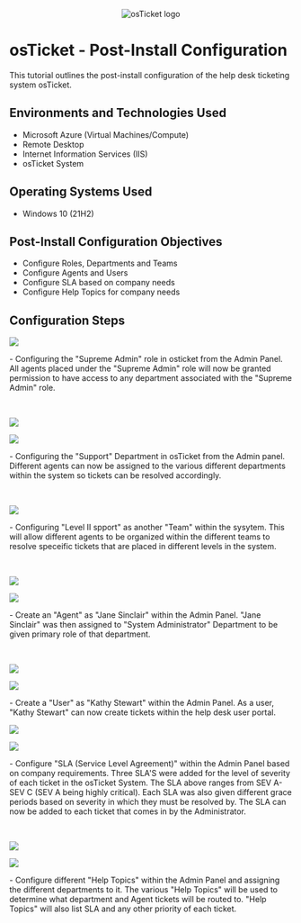 <p align="center">
<img src="https://i.imgur.com/Clzj7Xs.png" alt="osTicket logo"/>
</p>

<h1>osTicket - Post-Install Configuration</h1>
This tutorial outlines the post-install configuration of the help desk ticketing system osTicket.<br />




<h2>Environments and Technologies Used</h2>

- Microsoft Azure (Virtual Machines/Compute)
- Remote Desktop
- Internet Information Services (IIS)
- osTicket System 

<h2>Operating Systems Used </h2>

- Windows 10</b> (21H2)

<h2>Post-Install Configuration Objectives</h2>

- Configure Roles, Departments and Teams
- Configure Agents and Users
- Configure SLA based on company needs
- Configure Help Topics for company needs


<h2>Configuration Steps</h2>

<p> 
<img src="https://i.imgur.com/dsXO3fk.png"/>


</p>
<p>
- Configuring the "Supreme Admin" role in osticket from the Admin Panel. All agents placed under the "Supreme Admin" role will now be granted permission to have access to any department associated with the "Supreme Admin" role. 
</p>
<br /> 

<p> 
<img src="https://i.imgur.com/DElnV6X.png"/> 
</p> 
<img src="https://i.imgur.com/sLfglbG.png"/>
</p> 
<p>
- Configuring the "Support" Department in osTicket from the Admin panel. Different agents can now be assigned to the various different departments within the system so tickets can be resolved accordingly. 
</p>
<br />

<p>
<img src="https://i.imgur.com/S5VBRv7.png"/>
</p>
<p>
- Configuring "Level II spport" as another "Team" within the sysytem. This will allow different agents to be organized within the different teams to resolve speceific tickets that are placed in different levels in the system. 
</p>
<br /> 

<p> 
<img src="https://i.imgur.com/iS8UEbC.png"/> 
</p> 
<img src="https://i.imgur.com/42owwvP.png"/> 
</p> 
<p> 
- Create an "Agent" as "Jane Sinclair" within the Admin Panel. "Jane Sinclair" was then assigned to "System Administrator" Department to be given primary role of that department. 
</p> 
<br /> 

<p> 
<img src="https://i.imgur.com/OeQBJwl.png"/> 
<p>
<img src="https://i.imgur.com/7yalCMp.png"/> 
</p> 
<p> 
- Create a "User" as "Kathy Stewart" within the Admin Panel. As a user, "Kathy Stewart" can now create tickets within the help desk user portal. 


<p> 
<img src="https://i.imgur.com/A0hPTsU.png"/> 
<p> 
<img src="https://i.imgur.com/uiDb1BW.png"/> 
</p> 
<p> 
- Configure "SLA (Service Level Agreement)" within the Admin Panel based on company requirements. Three SLA'S were added for the level of severity of each ticket in the osTicket System. The SLA above ranges from SEV A-SEV C (SEV A being highly critical). Each SLA was also given different grace periods based on severity in which they must be resolved by. The SLA can now be added to each ticket that comes in by the Administrator. 
</p> 
<br /> 

<p> 
<img src="https://i.imgur.com/2h5HMK9.png"/> 
<p> 
<img src="https://i.imgur.com/ryjBL0E.png"/> 
</p> 
<p> 
- Configure different "Help Topics" within the Admin Panel and assigning the different departments to it. The various "Help Topics" will be used to determine what department and Agent tickets will be routed to. "Help Topics" will also list SLA and any other priority of each ticket.


